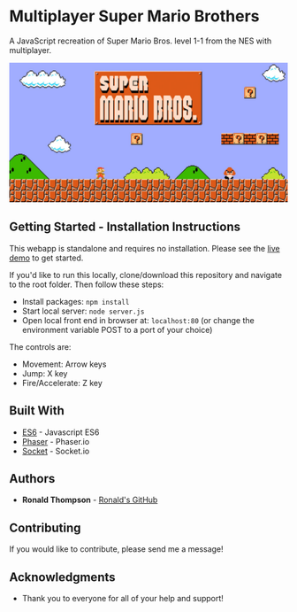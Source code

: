 # Multiplayer Super Mario Brothers

A JavaScript recreation of Super Mario Bros. level 1-1 from the NES with multiplayer.

![screenshot](https://github.com/ronwthompson/multi-mario/blob/master/titlescreen.jpg)

## Getting Started - Installation Instructions

This webapp is standalone and requires no installation.  Please see the [live demo](http://ronwthompson.com/multimario) to get started.

If you'd like to run this locally, clone/download this repository and navigate to the root folder.  Then follow these steps:

* Install packages: `npm install`
* Start local server: `node server.js`
* Open local front end in browser at: `localhost:80` (or change the environment variable POST to a port of your choice)

The controls are:

* Movement: Arrow keys
* Jump: X key
* Fire/Accelerate: Z key

## Built With

* [ES6](http://es6-features.org/) - Javascript ES6
* [Phaser](http://phaser.io/) - Phaser.io
* [Socket](https://socket.io/) - Socket.io

## Authors

* **Ronald Thompson** - [Ronald's GitHub](https://github.com/ronwthompson)

## Contributing

If you would like to contribute, please send me a message!

## Acknowledgments

* Thank you to everyone for all of your help and support!
